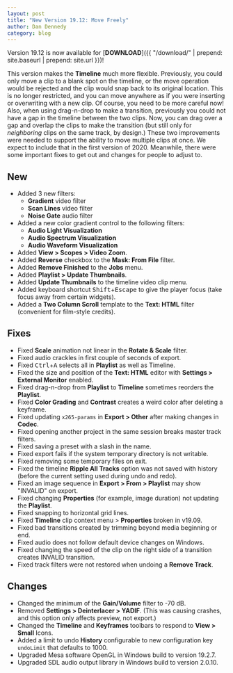 ```yaml
---
layout: post
title: "New Version 19.12: Move Freely"
author: Dan Dennedy
category: blog
---
```


Version 19.12 is now available for [**DOWNLOAD**]({{ "/download/" | prepend: site.baseurl | prepend: site.url }})!

This version makes the **Timeline** much more flexible. Previously, you could
only move a clip to a blank spot on the timeline, or the move operation would be
rejected and the clip would snap back to its original location. This is no
longer restricted, and you can move anywhere as if you were inserting or
overwriting with a new clip. Of course, you need to be more careful now! Also,
when using drag-n-drop to make a transition, previously you could not have a gap
in the timeline between the two clips. Now, you can drag over a gap and overlap
the clips to make the transition (but still only for _neighboring_ clips on the
same track, by design.) These two improvements were needed to support the
ability to move multiple clips at once. We expect to include that in the first
version of 2020. Meanwhile, there were some important fixes to get out and
changes for people to adjust to.

## New

- Added 3 new filters:
  * **Gradient** video filter
  *  **Scan Lines** video filter
  * **Noise Gate** audio filter
- Added a new color gradient control to the following filters:
  * **Audio Light Visualization**
  * **Audio Spectrum Visualization**
  * **Audio Waveform Visualization**
- Added **View > Scopes >  Video Zoom**.
- Added **Reverse** checkbox to the **Mask: From File** filter.
- Added **Remove Finished** to the **Jobs** menu.
- Added **Playlist > Update Thumbnails**.
- Added **Update Thumbnails** to the timeline video clip menu.
- Added keyboard shortcut <kbd>Shift</kbd>+<kbd>Escape</kbd> to give the player
  focus (take focus away from certain widgets).
- Added a **Two Column Scroll** template to the **Text: HTML** filter (convenient
  for film-style credits).

## Fixes

- Fixed **Scale** animation not linear in the **Rotate & Scale** filter.
- Fixed audio crackles in first couple of seconds of export.
- Fixed <kbd>Ctrl</kbd>+<kbd>A</kbd> selects all in **Playlist** as well as Timeline.
- Fixed the size and position of the **Text: HTML** editor with **Settings >
  External Monitor** enabled.
- Fixed drag-n-drop from **Playlist** to **Timeline** sometimes reorders the **Playlist**.
- Fixed **Color Grading** and **Contrast** creates a weird color after deleting
  a keyframe.
- Fixed updating `x265-params` in **Export > Other** after making changes in **Codec**.
- Fixed opening another project in the same session breaks master track filters.
- Fixed saving a preset with a slash in the name.
- Fixed export fails if the system temporary directory is not writable.
- Fixed removing some temporary files on exit.
- Fixed the timeline **Ripple All Tracks** option was not saved with history
  (before the current setting used during undo and redo).
- Fixed an image sequence in **Export > From > Playlist** may show "INVALID" on export.
- Fixed changing **Properties** (for example, image duration) not updating the **Playlist**.
- Fixed snapping to horizontal grid lines.
- Fixed **Timeline** clip context menu > **Properties** broken in v19.09.
- Fixed bad transitions created by trimming beyond media beginning or end.
- Fixed audio does not follow default device changes on Windows.
- Fixed changing the speed of the clip on the right side of a transition creates
  INVALID transition.
- Fixed track filters were not restored when undoing a **Remove Track**.

## Changes

- Changed the minimum of the **Gain/Volume** filter to -70 dB.
- Removed **Settings > Deinterlacer > YADIF**. (This was causing crashes, and
  this option only affects preview, not export.)
- Changed the **Timeline** and **Keyframes** toolbars to respond to **View >
  Small** Icons.
- Added a limit to undo **History** configurable to new configuration key
  `undoLimit` that defaults to 1000.
- Upgraded Mesa software OpenGL in Windows build to version 19.2.7.
- Upgraded SDL audio output library in Windows build to version 2.0.10.
